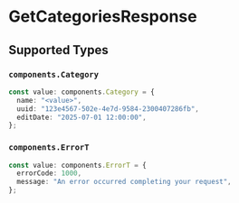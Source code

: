 # GetCategoriesResponse


## Supported Types

### `components.Category`

```typescript
const value: components.Category = {
  name: "<value>",
  uuid: "123e4567-502e-4e7d-9584-2300407286fb",
  editDate: "2025-07-01 12:00:00",
};
```

### `components.ErrorT`

```typescript
const value: components.ErrorT = {
  errorCode: 1000,
  message: "An error occurred completing your request",
};
```


